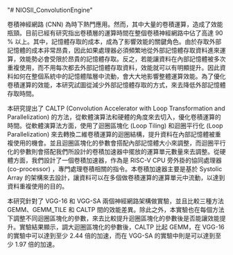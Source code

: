 "# NIOSII_ConvolutionEngine" 

卷積神經網路 (CNN) 為時下熱門應用。然而，其中大量的卷積運算，造成了效能瓶頸。目前已經有研究指出卷積層的運算時間在整個卷積神經網路中佔了高達 90 % 以上。其中，記憶體存取的成本，成為了影響效能的關鍵角色。由於存取外部記憶體的成本非常昂貴，因此如果處理器必須頻繁地從外部記憶體存取資料進來運算，效能勢必會受限於昂貴的記憶體存取。反之，若能讓資料在內部記憶體被多次重複使用，而不用每次都去外部記憶體存取資料，效能就可以有明顯提升。因此資料如何在整個系統中的記憶體階層中流動，會大大地影響整體運算效能。為了優化卷積運算的效能，本研究試圖從減少外部記憶體存取的方式，來去降低外部記憶體存取時間。

本研究提出了 CALTP (Convolution Accelerator with Loop Transformation and Parallelization) 的方法，從軟體演算法和硬體的角度來去切入，優化卷積運算的時間。從軟體演算法方面，使用了迴圈區塊化 (Loop Tiling) 和迴圈平行化 (Loop Parallelization) 來去轉換二維卷積運算的迴圈結構，提升資料在內部記憶體被重複使用的機會。並且迴圈區塊化的參數會搭配內部記憶體大小來調整，而迴圈平行化的參數則會搭配我們所設計的卷積加速器中擺放的運算單元數量來去調整。從硬體方面，我們設計了一個卷積加速器，作為是 RISC-V CPU 旁外掛的協同處理器 (co-processor) ，專門處理卷積相關的指令。本卷積加速器主要是基於 Systolic Array 的架構來去設計，讓資料可以在多個做卷積運算的運算單元中流動，以達到資料重複使用的目的。

本研究針對了 VGG-16 和 VGG-SA 兩個神經網路架構做實驗，並且比較三種方法 GEMM、GEMM_TILE 和 CALTP 間的效能差異。除此之外，本實驗也在每個方法下調整不同迴圈區塊化的參數，來去比較提升迴圈區塊化的參數後是否能讓效能提升。實驗結果顯示，調大迴圈區塊化的參數後，CALTP 比起 GEMM，在 VGG-16 的實驗中可以達到至少 2.44 倍的加速，而在 VGG-SA 的實驗中則是可以達到至少 1.97 倍的加速。
